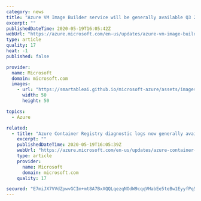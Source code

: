 ```yaml
---
category: news
title: "Azure VM Image Builder service will be generally available Q3 2020"
excerpt: ""
publishedDateTime: 2020-05-19T16:05:42Z
webUrl: "https://azure.microsoft.com/en-us/updates/azure-vm-image-builder-service-will-be-generally-available-june-2020/"
type: article
quality: 17
heat: -1
published: false

provider:
  name: Microsoft
  domain: microsoft.com
  images:
    - url: "https://smartableai.github.io/microsoft-azure/assets/images/organizations/microsoft.com-50x50.jpg"
      width: 50
      height: 50

topics:
  - Azure

related:
  - title: "Azure Container Registry diagnostic logs now generally available"
    excerpt: ""
    publishedDateTime: 2020-05-19T16:05:39Z
    webUrl: "https://azure.microsoft.com/en-us/updates/azure-container-registry-diagnostic-logs-now-generally-available/"
    type: article
    provider:
      name: Microsoft
      domain: microsoft.com
    quality: 17

secured: "E7miJX7VVdZpwvGCIm+mt8A7BxXQQLqezqNOdW9cqqVHabEe5teBw1EyyfPq57nNswZ6J1mwxtAa6fz7kjj6YZZ4+/yP3e7v6Vcyn4ZRu7dZhdx3qRJN+eDxZF4THYw4zxtAJz4CrP31EKc5TOnBWWPeU2hIczxNORIEYetmFd9oi8GBRz2NYxjO4lIFAZjXOaTROD0bENoSof0bytJ30yaBsl6l65/kRTTmg2GDHwdJLgpNVzdV6LJ4xQ2Jk95gCWNASf44zC+5YhZ6nmKVMKPen19TvEtPmr4UZ6lZt6L5Y/ZGi4iokU7GqzwfWAhuCQ39ykZVC8sI/+RnsLGBiw==;IuixJjeKu/srqK8G6FCGzg=="
---
```


